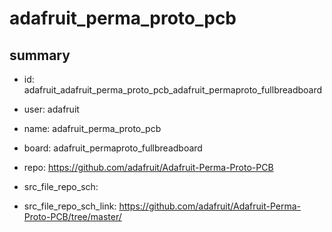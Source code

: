 # adafruit_perma_proto_pcb
 
## summary 
* id: adafruit_adafruit_perma_proto_pcb_adafruit_permaproto_fullbreadboard
* user: adafruit
* name: adafruit_perma_proto_pcb
* board: adafruit_permaproto_fullbreadboard
* repo: https://github.com/adafruit/Adafruit-Perma-Proto-PCB



* src_file_repo_sch: 
* src_file_repo_sch_link: https://github.com/adafruit/Adafruit-Perma-Proto-PCB/tree/master/






